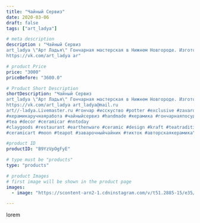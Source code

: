 ```yaml
---
title: "Чайный Сервиз"
date: 2020-03-06
draft: false
tags: ["art_ladya"]

# meta description
description : "Чайный Сервиз
art_ladya \"Арт Ладья\" Гончарная мастерская в Нижнем Новгороде. Изготовление керамики и мастер//-классы по обучению. 
https://vk.com/art_ladya ar"

# product Price
price: "3000"
priceBefore: "3600.0"

# Product Short Description
shortDescription: "Чайный Сервиз
art_ladya \"Арт Ладья\" Гончарная мастерская в Нижнем Новгороде. Изготовление керамики и мастер//-классы по обучению. 
https://vk.com/art_ladya art_ladya@mail.ru
art//-ladya.Livemaster.ru #гончар #исскуство #potter #exclusive #zavarotnyuk
#керамикаручнаяработа #чайныйсервиз #handmade #керамика #гончарнаяпосуда #эксклюзивнаякерамика #painter
#tea #decor #ceramicar #nntoday
#claygoods #restaurant #earthenware #ceramic #design #kraft #teatradition
#ceramicart #moon #teapot #заварочныйчайник #тикток #авторскаякерамика"

#product ID
productID: "B9YzVpOgFyE"

# type must be "products"
type: "products"

# product Images
# first image will be shown in the product page
images:
  - image: "https://scontent-arn2-1.cdninstagram.com/v/t51.2885-15/e35/84473827_2734211960037562_7909716715163897353_n.jpg?tp=1&_nc_ht=scontent-arn2-1.cdninstagram.com&_nc_cat=110&_nc_ohc=e269gX4Z0_0AX_VRhk0&ccb=7-4&oh=ffd42bc652a991f6062edf6672ca093d&oe=6083177D&_nc_sid=86f79a&ig_cache_key=MjI1ODc4MTAwMDg3NDA4OTYwNA%3D%3D.2-ccb7-4"

---
```

lorem
